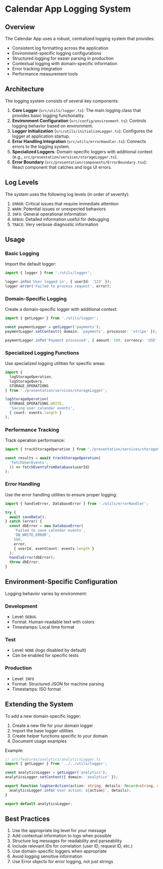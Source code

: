 # Calendar App Logging System

## Overview

The Calendar App uses a robust, centralized logging system that provides:

- Consistent log formatting across the application
- Environment-specific logging configurations
- Structured logging for easier parsing in production
- Contextual logging with domain-specific information
- Error tracking integration
- Performance measurement tools

## Architecture

The logging system consists of several key components:

1. **Core Logger** (`src/utils/logger.ts`): The main logging class that provides basic logging functionality.
2. **Environment Configuration** (`src/config/environment.ts`): Controls logging behavior based on environment.
3. **Logger Initialization** (`src/utils/initializeLogger.ts`): Configures the logger at application startup.
4. **Error Handling Integration** (`src/utils/errorHandler.ts`): Connects errors to the logging system.
5. **Specialized Loggers**: Domain-specific loggers with additional context (e.g., `src/presentation/services/storageLogger.ts`).
6. **Error Boundary** (`src/presentation/components/ErrorBoundary.tsx`): React component that catches and logs UI errors.

## Log Levels

The system uses the following log levels (in order of severity):

1. `ERROR`: Critical issues that require immediate attention
2. `WARN`: Potential issues or unexpected behaviors
3. `INFO`: General operational information
4. `DEBUG`: Detailed information useful for debugging
5. `TRACE`: Very verbose diagnostic information

## Usage

### Basic Logging

Import the default logger:

```typescript
import { logger } from './utils/logger';

logger.info('User logged in', { userId: '123' });
logger.error('Failed to process request', error);
```

### Domain-Specific Logging

Create a domain-specific logger with additional context:

```typescript
import { getLogger } from './utils/logger';

const paymentLogger = getLogger('payments');
paymentLogger.setContext({ domain: 'payments', processor: 'stripe' });

paymentLogger.info('Payment processed', { amount: 100, currency: 'USD' });
```

### Specialized Logging Functions

Use specialized logging utilities for specific areas:

```typescript
import { 
  logStorageOperation, 
  logStorageQuery, 
  STORAGE_OPERATIONS 
} from './presentation/services/storageLogger';

logStorageOperation(
  STORAGE_OPERATIONS.WRITE, 
  'Saving user calendar events', 
  { count: events.length }
);
```

### Performance Tracking

Track operation performance:

```typescript
import { trackStorageOperation } from './presentation/services/storageLogger';

const results = await trackStorageOperation(
  'fetchUserEvents', 
  () => fetchEventsFromDatabase(userId)
);
```

### Error Handling

Use the error handling utilities to ensure proper logging:

```typescript
import { handleError, DatabaseError } from './utils/errorHandler';

try {
  await saveData();
} catch (error) {
  const dbError = new DatabaseError(
    'Failed to save calendar events',
    'DB_WRITE_ERROR',
    500,
    error,
    { userId, eventCount: events.length }
  );
  handleError(dbError);
  throw dbError;
}
```

## Environment-Specific Configuration

Logging behavior varies by environment:

### Development

- Level: `DEBUG`
- Format: Human-readable text with colors
- Timestamps: Local time format

### Test

- Level: `NONE` (logs disabled by default)
- Can be enabled for specific tests

### Production

- Level: `INFO`
- Format: Structured JSON for machine parsing
- Timestamps: ISO format

## Extending the System

To add a new domain-specific logger:

1. Create a new file for your domain logger
2. Import the base logger utilities
3. Create helper functions specific to your domain
4. Document usage examples

Example:

```typescript
// src/features/analytics/analyticsLogger.ts
import { getLogger } from '../../utils/logger';

const analyticsLogger = getLogger('analytics');
analyticsLogger.setContext({ domain: 'analytics' });

export function logUserAction(action: string, details: Record<string, any>) {
  analyticsLogger.info(`User action: ${action}`, details);
}

export default analyticsLogger;
```

## Best Practices

1. Use the appropriate log level for your message
2. Add contextual information to logs when possible
3. Structure log messages for readability and parseability
4. Include relevant IDs for correlation (user ID, request ID, etc.)
5. Use domain-specific loggers when appropriate
6. Avoid logging sensitive information
7. Use Error objects for error logging, not just strings 